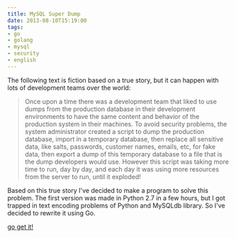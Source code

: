 ```yaml
---
title: MySQL Super Dump
date: 2013-08-10T15:19:00
tags:
- go
- golang
- mysql
- security
- english
---
```


The following text is fiction based on a true story, but it can happen with lots of development teams over the world:

 > Once upon a time there was a development team that liked to use dumps from the production database in their 
 > development environments to have the same content and behavior of the production system in their machines.
 > To avoid security problems, the system administrator created a script to dump the production database, import in a 
 > temporary database, then replace all sensitive data, like salts, passwords, customer names, emails, etc, for fake 
 > data, then export a dump of this temporary database to a file that is the dump developers would use.
 > However this script was taking more time to run, day by day, and each day it was using more resources from the 
 > server to run, until it exploded!

Based on this true story I've decided to make a program to solve this problem. The first version was made in Python 2.7 
in a few hours, but I got trapped in text encoding problems of Python and MySQLdb library. So I've decided to rewrite 
it using Go.

[go get it!](https://github.com/hgfischer/mysqlsuperdump)
